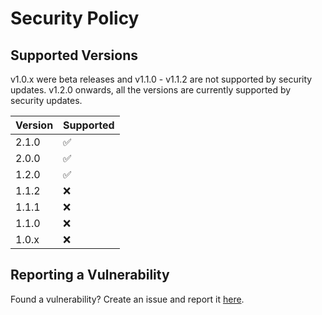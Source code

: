 # Security Policy

## Supported Versions

v1.0.x were beta releases and v1.1.0 - v1.1.2 are not supported by security updates. v1.2.0 onwards, all the versions are currently supported by security updates.

| Version | Supported          |
| ------- | ------------------ |
| 2.1.0   | :white_check_mark: |
| 2.0.0   | :white_check_mark: |
| 1.2.0   | :white_check_mark: |
| 1.1.2   | :x:                |
| 1.1.1   | :x:                |
| 1.1.0   | :x:                |
| 1.0.x   | :x:                |

## Reporting a Vulnerability

Found a vulnerability? Create an issue and report it [here](https://github.com/play4Tutorials/py_everything/issues).
